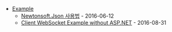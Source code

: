- [Example](.)
  - [Newtonsoft.Json 사용법](Newtonsoft_Json) - 2016-06-12
  - [Client WebSocket Example without ASP.NET](ClientWebSocketExample.md) - 2016-08-31
